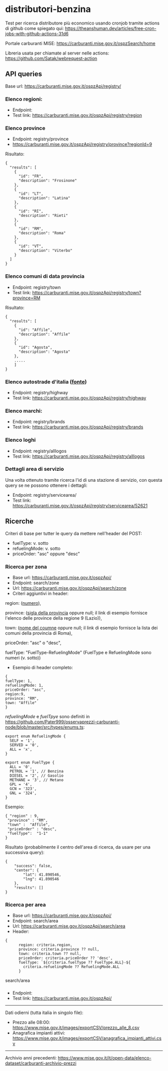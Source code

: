 # distributori-benzina

Test per ricerca distributore più economico usando cronjob tramite actions di github come spiegato qui:  https://theanshuman.dev/articles/free-cron-jobs-with-github-actions-31d6

Portale carburanti MISE: https://carburanti.mise.gov.it/ospzSearch/home

Libreria usata per chiamate al server nelle actions: https://github.com/Satak/webrequest-action

## API queries

Base url: https://carburanti.mise.gov.it/ospzApi/registry/


### Elenco regioni:

- Endpoint: 
- Test link: https://carburanti.mise.gov.it/ospzApi/registry/region

### Elenco province

- Endpoint: registry/province
- https://carburanti.mise.gov.it/ospzApi/registry/province?regionId=9

Risultato:

```
{
  "results": [
    {
      "id": "FR",
      "description": "Frosinone"
    },
    {
      "id": "LT",
      "description": "Latina"
    },
    {
      "id": "RI",
      "description": "Rieti"
    },
    {
      "id": "RM",
      "description": "Roma"
    },
    {
      "id": "VT",
      "description": "Viterbo"
    }
  ]
}
```

### Elenco comuni di data provincia

 - Endpoint: registry/town
 - Test link:  https://carburanti.mise.gov.it/ospzApi/registry/town?province=RM

Risultato:

```
{
  "results": [
    {
      "id": "Affile",
      "description": "Affile"
    },
    {
      "id": "Agosta",
      "description": "Agosta"
    },
    .....
    ]
}
```

### Elenco autostrade d'italia ([fonte](https://github.com/Pater999/osservaprezzi-carburanti-node/blob/master/src/methods/registry.ts))

- Endpoint: registry/highway
- Test link:  https://carburanti.mise.gov.it/ospzApi/registry/highway

### Elenco marchi:

- Endpoint: registry/brands
- Test link:  https://carburanti.mise.gov.it/ospzApi/registry/brands

### Elenco loghi

- Endpoint: registry/alllogos
- Test link:  https://carburanti.mise.gov.it/ospzApi/registry/alllogos

### Dettagli area di servizio

Una volta ottenuto tramite ricerca l'id di una stazione di servizio, con questa query se ne possono ottenere i dettagli:

- Endpoint: registry/servicearea/
- Test link: https://carburanti.mise.gov.it/ospzApi/registry/servicearea/52621

## Ricerche ## 

Criteri di base per tutter le query da mettere nell'header del POST:


- fuelType: v. sotto
- refuelingMode: v. sotto
- priceOrder: "asc" oppure "desc"

  
### Ricerca per zona

- Base url:  https://carburanti.mise.gov.it/ospzApi/
- Endpoint:  search/zone
- Url: https://carburanti.mise.gov.it/ospzApi/search/zone
- Criteri aggiuntivi in header: 

region: ([numero](https://carburanti.mise.gov.it/ospzApi/registry/region)),
      
province: ([sigla della provincia](https://carburanti.mise.gov.it/ospzApi/registry/province?regionId=9) oppure null; il link di esempio fornisce l'elenco delle province della regione 9  (Lazio)),
      
town: ([nome del coumne](https://carburanti.mise.gov.it/ospzApi/registry/town?province=RM) oppure null; il link di esempio fornisce la lista dei comuni della provincia di Roma),

priceOrder: "asc" o "desc",
      
fuelType: "FuelType-RefuelingMode"  (FuelType e RefuelingMode sono numeri (v. sotto))
      
- Esempio di header completo:

```
{
fuelType: 1,
refuelingMode: 1,
priceOrder: "asc",
region:9,      
province: "RM",
town: "Affile"
}
```



*refuelingMode* e *fuelTpye* sono definiti in https://github.com/Pater999/osservaprezzi-carburanti-node/blob/master/src/types/enums.ts:

```
export enum RefuelingMode {
  SELF = '1',
  SERVED = '0',
  ALL = 'x',
}

export enum FuelType {
  ALL = '0',
  PETROL = '1', // Benzina
  DIESEL = '2', // Gasolio
  METHANE = '3', // Metano
  GPL = '4',
  GCN = '323',
  GNL = '324',
}
```



Esempio:
```
{ "region" : 9, 
 "province" : "RM", 
 "town" :  "Affile", 
 "priceOrder" : "desc",
 "fuelType":  "1-1"
}
```

Risultato (probabilmente il centro dell'area di ricerca, da usare per una successiva query):
```
{
    "success": false,
    "center": {
        "lat": 41.890546,
        "lng": 41.890546
    },
    "results": []
}

```
### Ricerca per area

- Base url:  https://carburanti.mise.gov.it/ospzApi/
- Endpoint:  search/area
- Url: https://carburanti.mise.gov.it/ospzApi/search/area
- Header: 
```
{
      region: criteria.region,
      province: criteria.province ?? null,
      town: criteria.town ?? null,
      priceOrder: criteria.priceOrder ?? 'desc',
      fuelType: `${criteria.fuelType ?? FuelType.ALL}-${
        criteria.refuelingMode ?? RefuelingMode.ALL
      }
```



search/area
###

- Endpoint: 
- Test link: https://carburanti.mise.gov.it/ospzApi/

------------------

Dati odierni (tutta italia in singolo file):

- Prezzo alle 08:00: https://www.mise.gov.it/images/exportCSV/prezzo_alle_8.csv
- Anagrafica impianti attivi: https://www.mise.gov.it/images/exportCSV/anagrafica_impianti_attivi.csv

------------------

Archivio anni precedenti: https://www.mise.gov.it/it/open-data/elenco-dataset/carburanti-archivio-prezzi
